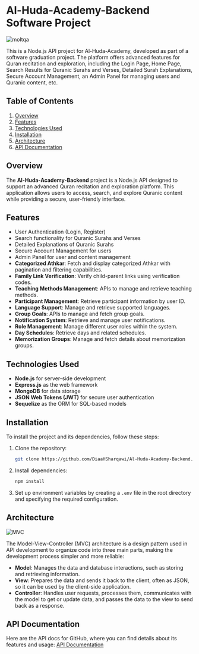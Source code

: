 # Al-Huda-Academy-Backend Software Project
![moltqa](https://github.com/user-attachments/assets/78dec6ef-b4e5-45cc-bc80-66714b81d1ef)

This is a Node.js API project for Al-Huda-Academy, developed as part of a software graduation project. The platform offers advanced features for Quran recitation and exploration, including the Login Page, Home Page, Search Results for Quranic Surahs and Verses, Detailed Surah Explanations, Secure Account Management, an Admin Panel for managing users and Quranic content, etc.

## Table of Contents

1. [Overview](#overview)
2. [Features](#features)
3. [Technologies Used](#technologies-used)
4. [Installation](#installation)
5. [Architecture](#Architecture)
6. [API Documentation](#api-documentation)

## Overview

The **Al-Huda-Academy-Backend** project is a Node.js API designed to support an advanced Quran recitation and exploration platform. This application allows users to access, search, and explore Quranic content while providing a secure, user-friendly interface.

## Features

- User Authentication (Login, Register)
- Search functionality for Quranic Surahs and Verses
- Detailed Explanations of Quranic Surahs
- Secure Account Management for users
- Admin Panel for user and content management
- **Categorized Athkar**: Fetch and display categorized Athkar with pagination and filtering capabilities.
- **Family Link Verification**: Verify child-parent links using verification codes.
- **Teaching Methods Management**: APIs to manage and retrieve teaching methods.
- **Participant Management**: Retrieve participant information by user ID.
- **Language Support**: Manage and retrieve supported languages.
- **Group Goals**: APIs to manage and fetch group goals.
- **Notification System**: Retrieve and manage user notifications.
- **Role Management**: Manage different user roles within the system.
- **Day Schedules**: Retrieve days and related schedules.
- **Memorization Groups**: Manage and fetch details about memorization groups.

## Technologies Used

- **Node.js** for server-side development
- **Express.js** as the web framework
- **MongoDB** for data storage
- **JSON Web Tokens (JWT)** for secure user authentication
- **Sequelize** as the ORM for SQL-based models

## Installation

To install the project and its dependencies, follow these steps:

1. Clone the repository:

    ```bash
    git clone https://github.com/DiaaHSharqawi/Al-Huda-Academy-Backend.git
    ```

2. Install dependencies:

    ```bash
    npm install
    ```

3. Set up environment variables by creating a `.env` file in the root directory and specifying the required configuration.

## Architecture
![MVC](https://github.com/user-attachments/assets/327cf6e1-eb17-4b62-bf66-128f9acaf6bf)

The Model-View-Controller (MVC) architecture is a design pattern used in API development to organize code into three main parts, making the development process simpler and more reliable:

- **Model**: Manages the data and database interactions, such as storing and retrieving information.
- **View**: Prepares the data and sends it back to the client, often as JSON, so it can be used by the client-side application.
- **Controller**: Handles user requests, processes them, communicates with the model to get or update data, and passes the data to the view to send back as a response.

## API Documentation

Here are the API docs for GitHub, where you can find details about its features and usage: [API Documentation](https://documenter.getpostman.com/view/33050087/2sAYBPktih)
